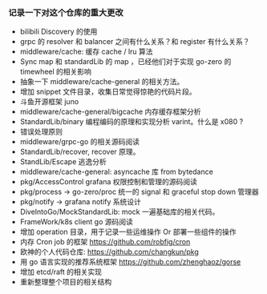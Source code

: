 ### 记录一下对这个仓库的重大更改

- bilibili Discovery 的使用
- grpc 的 resolver 和 balancer 之间有什么关系？和 register 有什么关系？
- middleware/cache: 缓存 cache / lru 算法
- Sync map 和 standardLib 的 map ，已经他们对于实现 go-zero 的 timewheel 的相关影响
- 抽象一下 middleware/cache-general 的相关方法。
- 增加 snippet 文件目录，收集日常觉得惊艳的代码片段。
- 斗鱼开源框架 juno
- middleware/cache-general/bigcache 内存缓存框架分析
- StandardLib/binary 编程编码的原理和实现分析 varint。什么是 x080 ? 
- 错误处理原则
- middleware/grpc-go 的相关源码阅读
- StandardLib/recover, recover 原理。
- StandLib/Escape 逃逸分析
- middleware/cache-general: asyncache 库 from bytedance
- pkg/AccessControl grafana 权限控制和管理的源码阅读
- pkg/process -> go-zero/proc 统一的 signal 和 graceful stop down 管理器
- pkg/notify -> grafana notify 系统设计
- DiveIntoGo/MockStandardLib: mock 一遍基础库的相关代码。
- FrameWork/k8s client go 源码阅读
- 增加 operation 目录，用于记录一些运维操作 Or 部署一些组件的操作
- 内存 Cron job 的框架 https://github.com/robfig/cron
- 欧神的个人代码仓库: https://github.com/changkun/pkg
- 用 go 语言实现的推荐系统框架 https://github.com/zhenghaoz/gorse
- 增加 etcd/raft 的相关实现
- 重新整理整个项目的相关结构
